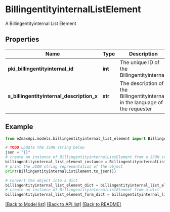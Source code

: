 # BillingentityinternalListElement

A Billingentityinternal List Element

## Properties

Name | Type | Description | Notes
------------ | ------------- | ------------- | -------------
**pki_billingentityinternal_id** | **int** | The unique ID of the Billingentityinternal. | 
**s_billingentityinternal_description_x** | **str** | The description of the Billingentityinternal in the language of the requester | 

## Example

```python
from eZmaxApi.models.billingentityinternal_list_element import BillingentityinternalListElement

# TODO update the JSON string below
json = "{}"
# create an instance of BillingentityinternalListElement from a JSON string
billingentityinternal_list_element_instance = BillingentityinternalListElement.from_json(json)
# print the JSON string representation of the object
print(BillingentityinternalListElement.to_json())

# convert the object into a dict
billingentityinternal_list_element_dict = billingentityinternal_list_element_instance.to_dict()
# create an instance of BillingentityinternalListElement from a dict
billingentityinternal_list_element_form_dict = billingentityinternal_list_element.from_dict(billingentityinternal_list_element_dict)
```
[[Back to Model list]](../README.md#documentation-for-models) [[Back to API list]](../README.md#documentation-for-api-endpoints) [[Back to README]](../README.md)



